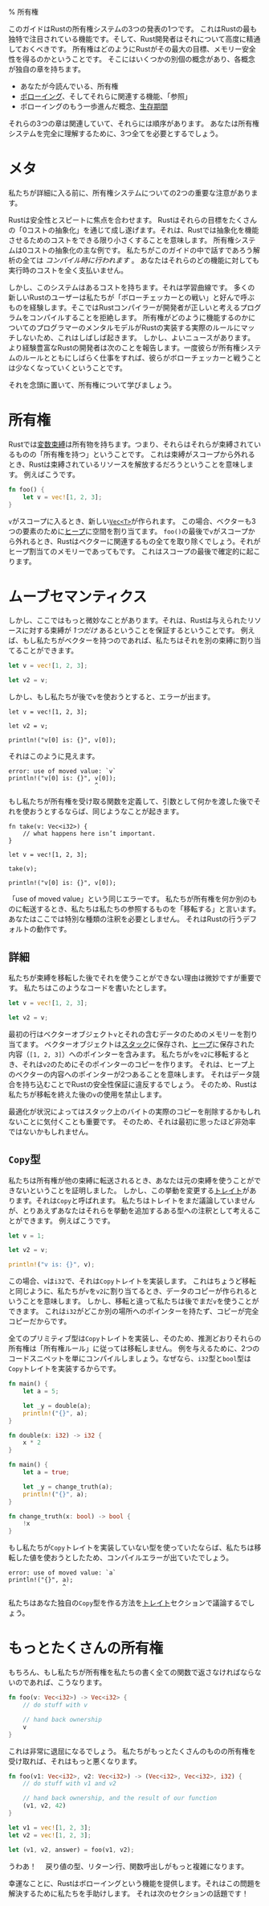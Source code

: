 % 所有権

このガイドはRustの所有権システムの3つの発表の1つです。
これはRustの最も独特で注目されている機能です。そして、Rust開発者はそれについて高度に精通しておくべきです。
所有権はどのようにRustがその最大の目標、メモリー安全性を得るのかということです。
そこにはいくつかの別個の概念があり、各概念が独自の章を持ちます。

* あなたが今読んでいる、所有権
* [ボローイング][borrowing]、そしてそれらに関連する機能、「参照」
* ボローイングのもう一歩進んだ概念、[生存期間][lifetimes]

それらの3つの章は関連していて、それらには順序があります。
あなたは所有権システムを完全に理解するために、3つ全てを必要とするでしょう。

[borrowing]: references-and-borrowing.html
[lifetimes]: lifetimes.html

# メタ

私たちが詳細に入る前に、所有権システムについての2つの重要な注意があります。

Rustは安全性とスピートに焦点を合わせます。
Rustはそれらの目標をたくさんの「0コストの抽象化」を通じて成し遂げます。それは、Rustでは抽象化を機能させるためのコストをできる限り小さくすることを意味します。
所有権システムは0コストの抽象化の主な例です。
私たちがこのガイドの中で話すであろう解析の全ては _コンパイル時に行われます_ 。
あなたはそれらのどの機能に対しても実行時のコストを全く支払いません。

しかし、このシステムはあるコストを持ちます。それは学習曲線です。
多くの新しいRustのユーザーは私たちが「ボローチェッカーとの戦い」と好んで呼ぶものを経験します。そこではRustコンパイラーが開発者が正しいと考えるプログラムをコンパイルすることを拒絶します。
所有権がどのように機能するのかについてのプログラマーのメンタルモデルがRustの実装する実際のルールにマッチしないため、これはしばしば起きます。
しかし、よいニュースがあります。より経験豊富なRustの開発者は次のことを報告します。一度彼らが所有権システムのルールとともにしばらく仕事をすれば、彼らがボローチェッカーと戦うことは少なくなっていくということです。

それを念頭に置いて、所有権について学びましょう。

# 所有権

Rustでは[変数束縛][bindings]は所有物を持ちます。つまり、それらはそれらが束縛されているものの「所有権を持つ」ということです。
これは束縛がスコープから外れるとき、Rustは束縛されているリソースを解放するだろうということを意味します。
例えばこうです。

```rust
fn foo() {
    let v = vec![1, 2, 3];
}
```

`v`がスコープに入るとき、新しい[`Vec<T>`][vect]が作られます。
この場合、ベクターも3つの要素のために[ヒープ][heap]に空間を割り当てます。
`foo()`の最後で`v`がスコープから外れるとき、Rustはベクターに関連するもの全てを取り除くでしょう。それがヒープ割当てのメモリーであってもです。
これはスコープの最後で確定的に起こります。

[vect]: ../std/vec/struct.Vec.html
[heap]: the-stack-and-the-heap.html
[bindings]: variable-bindings.html

# ムーブセマンティクス

しかし、ここではもっと微妙なことがあります。それは、Rustは与えられたリソースに対する束縛が _1つだけ_ あるということを保証するということです。
例えば、もし私たちがベクターを持つのであれば、私たちはそれを別の束縛に割り当てることができます。

```rust
let v = vec![1, 2, 3];

let v2 = v;
```

しかし、もし私たちが後で`v`を使おうとすると、エラーが出ます。

```rust,ignore
let v = vec![1, 2, 3];

let v2 = v;

println!("v[0] is: {}", v[0]);
```

それはこのように見えます。

```text
error: use of moved value: `v`
println!("v[0] is: {}", v[0]);
                        ^
```

もし私たちが所有権を受け取る関数を定義して、引数として何かを渡した後でそれを使おうとするならば、同じようなことが起きます。

```rust,ignore
fn take(v: Vec<i32>) {
    // what happens here isn’t important.
}

let v = vec![1, 2, 3];

take(v);

println!("v[0] is: {}", v[0]);
```

「use of moved value」という同じエラーです。
私たちが所有権を何か別のものに転送するとき、私たちは私たちの参照するものを「移転する」と言います。
あなたはここでは特別な種類の注釈を必要としません。
それはRustの行うデフォルトの動作です。

## 詳細

私たちが束縛を移転した後でそれを使うことができない理由は微妙ですが重要です。
私たちはこのようなコードを書いたとします。

```rust
let v = vec![1, 2, 3];

let v2 = v;
```

最初の行はベクターオブジェクト`v`とそれの含むデータのためのメモリーを割り当てます。
ベクターオブジェクトは[スタック][sh]に保存され、[ヒープ][sh]に保存された内容（`[1, 2, 3]`）へのポインターを含みます。
私たちが`v`を`v2`に移転するとき、それは`v2`のためにそのポインターのコピーを作ります。
それは、ヒープ上のベクターの内容へのポインターが2つあることを意味します。
それはデータ競合を持ち込むことでRustの安全性保証に違反するでしょう。
そのため、Rustは私たちが移転を終えた後の`v`の使用を禁止します。

[sh]: the-stack-and-the-heap.html

最適化が状況によってはスタック上のバイトの実際のコピーを削除するかもしれないことに気付くことも重要です。
そのため、それは最初に思ったほど非効率ではないかもしれません。

## `Copy`型

私たちは所有権が他の束縛に転送されるとき、あなたは元の束縛を使うことができないということを証明しました。
しかし、この挙動を変更する[トレイト][traits]があります。それは`Copy`と呼ばれます。
私たちはトレイトをまだ議論していませんが、とりあえずあなたはそれらを挙動を追加するある型への注釈として考えることができます。
例えばこうです。

```rust
let v = 1;

let v2 = v;

println!("v is: {}", v);
```

この場合、`v`は`i32`で、それは`Copy`トレイトを実装します。
これはちょうど移転と同じように、私たちが`v`を`v2`に割り当てるとき、データのコピーが作られるということを意味します。
しかし、移転と違って私たちは後でまだ`v`を使うことができます。
これは`i32`がどこか別の場所へのポインターを持たず、コピーが完全コピーだからです。

全てのプリミティブ型は`Copy`トレイトを実装し、そのため、推測どおりそれらの所有権は「所有権ルール」に従っては移転しません。
例を与えるために、2つのコードスニペットを単にコンパイルしましょう。なぜなら、`i32`型と`bool`型は`Copy`トレイトを実装するからです。

```rust
fn main() {
    let a = 5;

    let _y = double(a);
    println!("{}", a);
}

fn double(x: i32) -> i32 {
    x * 2
}
```

```rust
fn main() {
    let a = true;

    let _y = change_truth(a);
    println!("{}", a);
}

fn change_truth(x: bool) -> bool {
    !x
}
```

もし私たちが`Copy`トレイトを実装していない型を使っていたならば、私たちは移転した値を使おうとしたため、コンパイルエラーが出ていたでしょう。

```text
error: use of moved value: `a`
println!("{}", a);
               ^
```

私たちはあなた独自の`Copy`型を作る方法を[トレイト][traits]セクションで議論するでしょう。

[traits]: traits.html

# もっとたくさんの所有権

もちろん、もし私たちが所有権を私たちの書く全ての関数で返さなければならないのであれば、こうなります。

```rust
fn foo(v: Vec<i32>) -> Vec<i32> {
    // do stuff with v

    // hand back ownership
    v
}
```

これは非常に退屈になるでしょう。
私たちがもっとたくさんのものの所有権を受け取れば、それはもっと悪くなります。

```rust
fn foo(v1: Vec<i32>, v2: Vec<i32>) -> (Vec<i32>, Vec<i32>, i32) {
    // do stuff with v1 and v2

    // hand back ownership, and the result of our function
    (v1, v2, 42)
}

let v1 = vec![1, 2, 3];
let v2 = vec![1, 2, 3];

let (v1, v2, answer) = foo(v1, v2);
```

うわあ！　
戻り値の型、リターン行、関数呼出しがもっと複雑になります。

幸運なことに、Rustはボローイングという機能を提供します。それはこの問題を解決するために私たちを手助けします。
それは次のセクションの話題です！
